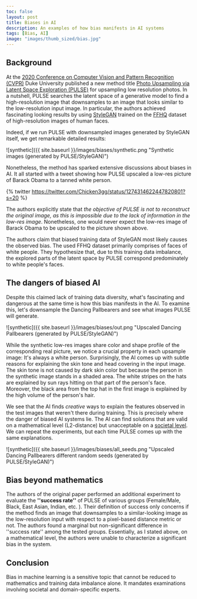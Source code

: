 ```yaml
---
toc: false
layout: post
title: Biases in AI
description: An examples of how bias manifests in AI systems
tags: [Bias, AI]
image: "images/thumb_sized/bias.jpg"
---
```


## Background

At the [2020 Conference on Computer Vision and Pattern Recognition (CVPR)](http://cvpr2020.thecvf.com/) Duke University published a new method title [Photo Upsampling via Latent Space Exploration (PULSE)](https://arxiv.org/pdf/2003.03808.pdf) for upsampling low resolution photos.
In a nutshell, PULSE searches the latent space of a generative model to find a high-resolution image that downsamples to an image that looks similar to the low-resolution input image. 
In particular, the authors achieved fascinating looking results by using  [StyleGAN](https://github.com/NVlabs/stylegan) trained on the [FFHQ](https://github.com/NVlabs/ffhq-dataset) dataset of high-resolution images of human faces.

Indeed, if we run PULSE with downsampled images generated by StyleGAN itself, we get remarkable detailed results:

![synthetic]({{ site.baseurl }}/images/biases/synthetic.png "Synthetic images (generated by PULSE/StyleGAN)")

Nonetheless, the method has sparked extensive discussions about biases in AI. 
It all started with a tweet showing how PULSE upscaled a low-res picture of Barack Obama to a tanned white person.

{% twitter https://twitter.com/Chicken3gg/status/1274314622447820801?s=20 %}

The authors explicitly state that *the objective of PULSE is not to reconstruct the original image, as this is impossible due to the lack of information in the low-res image*. 
Nonetheless, one would never expect the low-res image of Barack Obama to be upscaled to the picture shown above.

The authors claim that biased training data of StyleGAN most likely causes the observed bias. The used FFHQ dataset primarily comprises of faces of white people. 
They hypothesize that, due to this training data imbalance, the explored parts of the latent space by PULSE correspond predominately to white people's faces.

## The dangers of biased AI

Despite this claimed lack of training data diversity, what's fascinating and dangerous at the same time is how this bias manifests in the AI.
To examine this, let's downsample the Dancing Pallbearers and see what images PULSE will generate.

![synthetic]({{ site.baseurl }}/images/biases/out.png "Upscaled Dancing Pallbearers (generated by PULSE/StyleGAN)")

While the synthetic low-res images share color and shape profile of the corresponding real picture, we notice a crucial property in each upsample image: It's always a white person. 
Surprisingly, the AI comes up with subtle reasons for explaining the skin tone and head covering in the input image. 
The skin tone is not caused by dark skin color but because the person in the synthetic image stands in a shaded area.
The white stripes on the hats are explained by sun rays hitting on that part of the person's face.
Moreover, the black area from the top hat in the first image is explained by the high volume of the person's hair.

We see that the AI finds *creative* ways to explain the features observed in the test images that weren't there during training. This is precisely where the danger of biased AI systems lie. 
The AI can find solutions that are valid on a mathematical level (L2-distance) but unacceptable on a [societal level](https://iclr.cc/virtual_2020/speaker_3.html).
We can repeat the experiments, but each time PULSE comes up with the same explanations.

![synthetic]({{ site.baseurl }}/images/biases/all_seeds.png "Upscaled Dancing Pallbearers different random seeds (generated by PULSE/StyleGAN)")

## Bias beyond mathematics

The authors of the original paper performed an additional experiment to evaluate the **''success rate''** of PULSE of various groups (Female/Male, Black, East Asian, Indian, etc. ).
Their definition of success only concerns if the method finds an image that downsamples to a similar-looking image as the low-resolution input with respect to a pixel-based distance metric or not.
The authors found a marginal but non-significant difference in ''success rate'' among the tested groups. 
Essentially, as I stated above, on a mathematical level, the authors were unable to characterize a significant bias in the system.

## Conclusion

Bias in machine learning is a sensitive topic that cannot be reduced to mathematics and training data imbalance alone. It mandates examinations involving societal and domain-specific experts.





